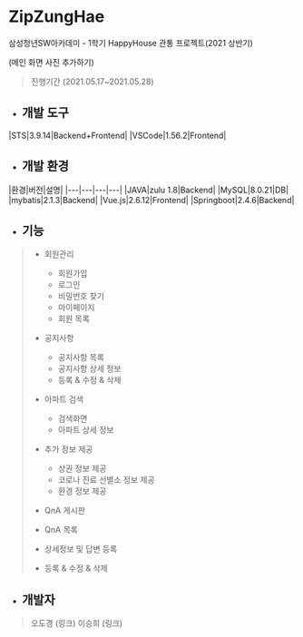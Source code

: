 # ZipZungHae

삼성청년SW아카데미 - 1학기 HappyHouse 관통 프로젝트(2021 상반기)

(메인 화면 사진 추가하기)

> 진행기간 (2021.05.17~2021.05.28)
* ## 개발 도구

|STS|3.9.14|Backend+Frontend|
|VSCode|1.56.2|Frontend|

* ## 개발 환경

|환경|버전|설명|
|---|---|---|---|
|JAVA|zulu 1.8|Backend|
|MySQL|8.0.21|DB|
|mybatis|2.1.3|Backend|
|Vue.js|2.6.12|Frontend|
|Springboot|2.4.6|Backend|

* ## 기능
> * 회원관리
>   * 회원가입
>   * 로그인
>   * 비밀번호 찾기
>   * 마이페이지
>   * 회원 목록
>   
> * 공지사항
>   * 공지사항 목록
>   * 공지사항 상세 정보 
>   * 등록 & 수정 & 삭제
>   
> * 아파트 검색
>   * 검색화면
>   * 아파트 상세 정보
>
> * 추가 정보 제공
>   * 상권 정보 제공
>   * 코로나 진료 선별소 정보 제공
>   * 환경 정보 제공
>   
> * QnA 게시판
>  * QnA 목록
>  * 상세정보 및 답변 등록
>  * 등록 & 수정 & 삭제

* ## 개발자
> 오도경 (링크)
> 이승희 (링크)
